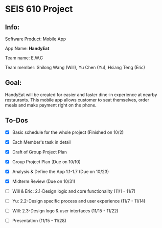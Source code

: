  # SEIS 610 Project

## Info:

Software Product:
Mobile App

App Name:
**HandyEat**

Team name: E.W.C

Team member: 
Shilong Wang (Will), Yu Chen (Yu), Hsiang Teng (Eric)

## Goal:

   HandyEat will be created for easier and faster dine-in experience at nearby restaurants. This mobile app allows customer to seat themselves, order meals and make payment right on the phone. 
  
## To-Dos

- [x] Basic schedule for the whole project (Finished on 10/2)
- [x] Each Member's task in detail
- [x] Draft of Group Project Plan
- [x] Group Project Plan (Due on 10/10)
- [x] Analysis & Define the App 1.1-1.7 (Due on 10/23)
- [x] Midterm Review (Due on 10/31)
- [ ] Will & Eric: 2.1-Design logic and core functionality (11/1 - 11/7)
- [ ] Yu: 2.2-Design specific process and user experience (11/7 - 11/14)
- [ ] Will: 2.3-Design logo & user interfaces (11/15 - 11/22)
- [ ] Presentation (11/15 - 11/28)


